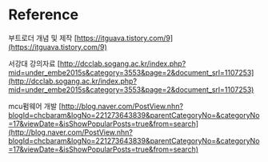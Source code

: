 # Reference

부트로더 개념 및 제작
[https://itguava.tistory.com/9](https://itguava.tistory.com/9)

서강대 강의자료
[http://dcclab.sogang.ac.kr/index.php?mid=under_embe2015s&category=3553&page=2&document_srl=1107253](http://dcclab.sogang.ac.kr/index.php?mid=under_embe2015s&category=3553&page=2&document_srl=1107253)

mcu펌웨어 개발
[http://blog.naver.com/PostView.nhn?blogId=chcbaram&logNo=221273643839&parentCategoryNo=&categoryNo=17&viewDate=&isShowPopularPosts=true&from=search](http://blog.naver.com/PostView.nhn?blogId=chcbaram&logNo=221273643839&parentCategoryNo=&categoryNo=17&viewDate=&isShowPopularPosts=true&from=search)
